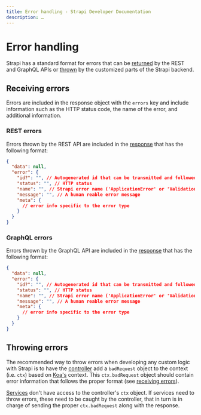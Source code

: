 ```yaml
---
title: Error handling - Strapi Developer Documentation
description: …
---
```


<!-- TODO: update SEO -->

# Error handling

Strapi has a standard format for errors that can be [returned](#receiving-errors) by the REST and GraphQL APIs or [thrown](#throwing-errors) by the customized parts of the Strapi backend.

## Receiving errors

Errors are included in the response object with the `errors` key and include information such as the HTTP status code, the name of the error, and additional information.

### REST errors

Errors thrown by the REST API are included in the [response](/developer-docs/latest/developer-resources/database-apis-reference/rest-api.html#unified-response-format) that has the following format:

```json
{
  "data": null,
  "error": {
    "id?": "", // Autogenerated id that can be transmitted and followed along the stack
    "status": "", // HTTP status
    "name": "", // Strapi error name ('ApplicationError' or 'ValidationError')
    "message": "", // A human reable error message
    "meta": {
      // error info specific to the error type
    }
  }
}
```

<!-- TODO: add "types" (aka error `name`) list once settled -->

### GraphQL errors

Errors thrown by the GraphQL API are included in the [response](/developer-docs/latest/developer-resources/database-apis-reference/graphql-api.html#unified-response-format) that has the following format:

<!-- ? is it exactly the same for GraphQL and REST? -->
```json
{
  "data": null,
  "error": {
    "id?": "", // Autogenerated id that can be transmitted and followed along the stack
    "status": "", // HTTP status
    "name": "", // Strapi error name ('ApplicationError' or 'ValidationError')
    "message": "", // A human reable error message
    "meta": {
      // error info specific to the error type
    }
  }
}
```

## Throwing errors

The recommended way to throw errors when developing any custom logic with Strapi is to have the [controller](/developer-docs/latest/development/backend-customization/controllers.md) add a `badRequest` object to the context (i.e. `ctx`) based on [Koa's](https://koajs.com/#context) context. This `ctx.badRequest` object should contain error information that follows the proper format (see [receiving errors](#receiving-errors)).

[Services](/developer-docs/latest/development/backend-customization/services.md) don't have access to the controller's `ctx` object. If services need to throw errors, these need to be caught by the controller, that in turn is in charge of sending the proper `ctx.badRequest` along with the response.

